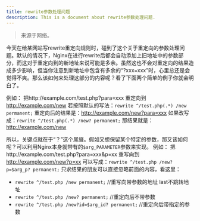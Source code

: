 ```yaml
---
title: rewrite参数处理问题
description: This is a document about rewrite参数处理问题.
---
```


> 来源于网络。

今天在给某网站写rewrite重定向规则时，碰到了这个关于重定向的参数处理问题。默认的情况下，Nginx在进行rewrite后都会自动添加上旧地址中的参数部分，而这对于重定向到的新地址来说可能是多余。虽然这也不会对重定向的结果造成多少影响，但当你注意到新地址中包含有多余的“?xxx=xxx”时，心里总还是会觉得不爽。那么该如何来处理这部分的内容呢？看了下面两个简单的例子你就会明白了。

例如：
把http://example.com/test.php?para=xxx 重定向到 http://example.com/new
若按照默认的写法：`rewrite ^/test.php(.*) /new permanent;`
重定向后的结果是：http://example.com/new?para=xxx
如果改写成：`rewrite ^/test.php(.*) /new? permanent;`
那结果就是：http://example.com/new

所以，关键点就在于“？”这个尾缀。假如又想保留某个特定的参数，那又该如何呢？可以利用Nginx本身就带有的`$arg_PARAMETER`参数来实现。
例如：
把http://example.com/test.php?para=xxx&p=xx 重写向到 http://example.com/new?p=xx
可以写成：`rewrite ^/test.php /new?p=$arg_p? permanent;`
只求结果的朋友可以直接忽略前面的内容，看这里：

- `rewrite ^/test.php /new permanent;` //重写向带参数的地址  last不跳转地址
- `rewrite ^/test.php /new? permanent;` //重定向后不带参数
- `rewrite ^/test.php /new?id=$arg_id? permanent;` //重定向后带指定的参数